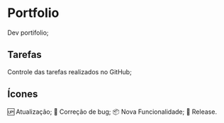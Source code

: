 # Portfolio
Dev portifolio;
## Tarefas

Controle das tarefas realizados no GitHub;
## Ícones
:up: Atualização;
:bug: Correção de bug;
:package: Nova Funcionalidade;
:checkered_flag: Release.

